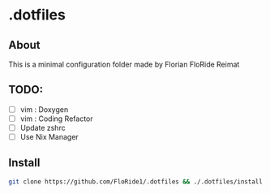 # .dotfiles
## About
This is a minimal configuration folder made by Florian FloRide Reimat

## TODO:
- [ ] vim : Doxygen
- [ ] vim : Coding Refactor
- [ ] Update zshrc
- [ ] Use Nix Manager

## Install
```sh
git clone https://github.com/FloRide1/.dotfiles && ./.dotfiles/install.sh
```
